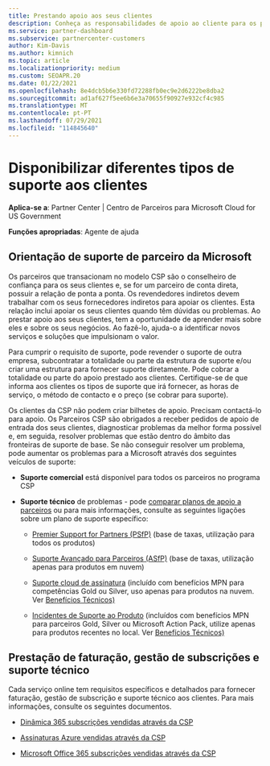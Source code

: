 ```yaml
---
title: Prestando apoio aos seus clientes
description: Conheça as responsabilidades de apoio ao cliente para os parceiros no programa CSP. Abrange o apoio à faturação, gestão de subscrições e questões técnicas.
ms.service: partner-dashboard
ms.subservice: partnercenter-customers
author: Kim-Davis
ms.author: kimnich
ms.topic: article
ms.localizationpriority: medium
ms.custom: SEOAPR.20
ms.date: 01/22/2021
ms.openlocfilehash: 8e4dcb5b6e330fd72288fb0ec9e2d6222be8dba2
ms.sourcegitcommit: ad1af627f5ee6b6e3a70655f90927e932cf4c985
ms.translationtype: MT
ms.contentlocale: pt-PT
ms.lasthandoff: 07/29/2021
ms.locfileid: "114845640"
---
```

# <a name="providing-different-types-of-support-to-your-customers"></a>Disponibilizar diferentes tipos de suporte aos clientes

**Aplica-se a**: Partner Center | Centro de Parceiros para Microsoft Cloud for US Government

**Funções apropriadas**: Agente de ajuda

## <a name="microsoft-partner-support-guidance"></a>Orientação de suporte de parceiro da Microsoft

Os parceiros que transacionam no modelo CSP são o conselheiro de confiança para os seus clientes e, se for um parceiro de conta direta, possuir a relação de ponta a ponta. Os revendedores indiretos devem trabalhar com os seus fornecedores indiretos para apoiar os clientes. Esta relação inclui apoiar os seus clientes quando têm dúvidas ou problemas. Ao prestar apoio aos seus clientes, tem a oportunidade de aprender mais sobre eles e sobre os seus negócios. Ao fazê-lo, ajuda-o a identificar novos serviços e soluções que impulsionam o valor.

Para cumprir o requisito de suporte, pode revender o suporte de outra empresa, subcontratar a totalidade ou parte da estrutura de suporte e/ou criar uma estrutura para fornecer suporte diretamente. Pode cobrar a totalidade ou parte do apoio prestado aos clientes. Certifique-se de que informa aos clientes os tipos de suporte que irá fornecer, as horas de serviço, o método de contacto e o preço (se cobrar para suporte).

Os clientes da CSP não podem criar bilhetes de apoio. Precisam contactá-lo para apoio. Os Parceiros CSP são obrigados a receber pedidos de apoio de entrada dos seus clientes, diagnosticar problemas da melhor forma possível e, em seguida, resolver problemas que estão dentro do âmbito das fronteiras de suporte de base. Se não conseguir resolver um problema, pode aumentar os problemas para a Microsoft através dos seguintes veículos de suporte:

- **Suporte comercial** está disponível para todos os parceiros no programa CSP

- **Suporte técnico** de problemas - pode [comparar planos de apoio a parceiros](https://partner.microsoft.com/support/partnersupport) ou para mais informações, consulte as seguintes ligações sobre um plano de suporte específico:

  - [Premier Support for Partners (PSfP)](https://partner.microsoft.com/support/microsoft-services-premier-support) (base de taxas, utilização para todos os produtos)

  - [Suporte Avançado para Parceiros (ASfP)](https://partner.microsoft.com/support/advanced-cloud-support) (base de taxas, utilização apenas para produtos em nuvem)

  - [Suporte cloud de assinatura](manage-your-partner-network-benefits.md) (incluído com benefícios MPN para competências Gold ou Silver, uso apenas para produtos na nuvem. Ver [Benefícios Técnicos)](mpn-benefits-technical-support.md)

  - [Incidentes de Suporte ao Produto](manage-your-partner-network-benefits.md) (incluídos com benefícios MPN para parceiros Gold, Silver ou Microsoft Action Pack, utilize apenas para produtos recentes no local. Ver [Benefícios Técnicos)](mpn-benefits-technical-support.md)

## <a name="providing-billing-subscription-management-and-technical-support"></a>Prestação de faturação, gestão de subscrições e suporte técnico 

Cada serviço online tem requisitos específicos e detalhados para fornecer faturação, gestão de subscrição e suporte técnico aos clientes. Para mais informações, consulte os seguintes documentos.

- [Dinâmica 365 subscrições vendidas através da CSP](https://www.microsoftpartnercommunity.com/t5/CSP/Microsoft-Partner-Support-Guidance/m-p/5262#M30)

- [Assinaturas Azure vendidas através da CSP](https://www.microsoftpartnercommunity.com/t5/CSP/Microsoft-Partner-Support-Guidance/m-p/5263#M31)

- [Microsoft Office 365 subscrições vendidas através da CSP](https://www.microsoftpartnercommunity.com/t5/CSP/Microsoft-Partner-Support-Guidance/m-p/5264#M32)
